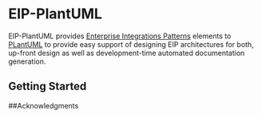 # EIP-PlantUML

EIP-PlantUML provides [Enterprise Integrations Patterns](https://www.enterpriseintegrationpatterns.com/) elements to [PLantUML](http://plantuml.com/) to provide easy support of designing EIP architectures for both, up-front design as well as development-time automated documentation generation.  

## Getting Started

##Acknowledgments